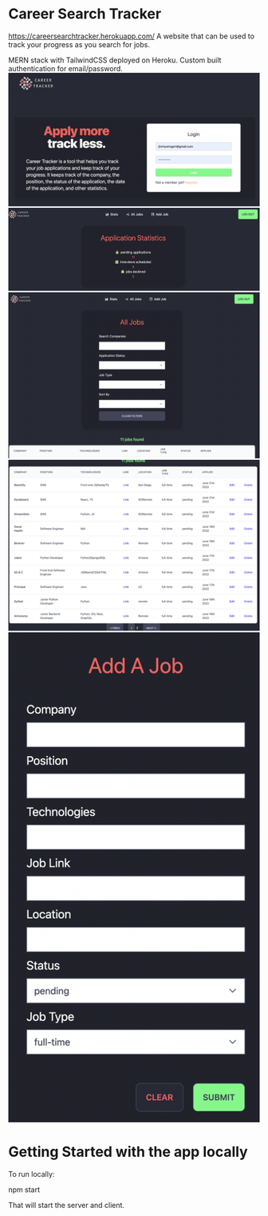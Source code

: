 # Career Search Tracker
https://careersearchtracker.herokuapp.com/
A website that can be used to track your progress as you search for jobs.

MERN stack with TailwindCSS deployed on Heroku.
Custom built authentication for email/password.
![image info](client/src/assets/front.png)
![image info](client/src/assets/stats.png)
![image info](client/src/assets/tabletop.png)
![image info](client/src/assets/table.png)
![image info](client/src/assets/add.png)



# Getting Started with the app locally

To run locally:

npm start

That will start the server and client.
